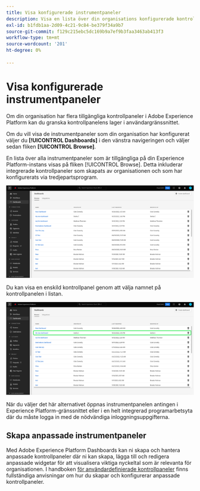 ```yaml
---
title: Visa konfigurerade instrumentpaneler
description: Visa en lista över din organisations konfigurerade kontrollpaneler i Experience Platform användargränssnitt.
exl-id: b1fdb1aa-2d09-4c21-9c84-be379f34a9b7
source-git-commit: f129c215ebc5dc169b9a7ef9b3faa3463ab413f3
workflow-type: tm+mt
source-wordcount: '201'
ht-degree: 0%

---
```


# Visa konfigurerade instrumentpaneler

Om din organisation har flera tillgängliga kontrollpaneler i Adobe Experience Platform kan du granska kontrollpanelens lager i användargränssnittet.

Om du vill visa de instrumentpaneler som din organisation har konfigurerat väljer du **[!UICONTROL Dashboards]** i den vänstra navigeringen och väljer sedan fliken **[!UICONTROL Browse]**.

En lista över alla instrumentpaneler som är tillgängliga på din Experience Platform-instans visas på fliken [!UICONTROL Browse]. Detta inkluderar integrerade kontrollpaneler som skapats av organisationen och som har konfigurerats via tredjepartsprogram.

![Fliken Bläddra i instrumentpanelsdelen av användargränssnittet.](./images/inventory/browse-tab.png)

Du kan visa en enskild kontrollpanel genom att välja namnet på kontrollpanelen i listan.

![Fliken Bläddra med namnet på en instrumentpanel markerat.](./images/inventory/dashboard-name.png)

När du väljer det här alternativet öppnas instrumentpanelen antingen i Experience Platform-gränssnittet eller i en helt integrerad programarbetsyta där du måste logga in med de nödvändiga inloggningsuppgifterna.

## Skapa anpassade instrumentpaneler

Med Adobe Experience Platform Dashboards kan ni skapa och hantera anpassade kontrollpaneler där ni kan skapa, lägga till och redigera anpassade widgetar för att visualisera viktiga nyckeltal som är relevanta för organisationen. I handboken [för användardefinierade kontrollpaneler](./standard-dashboards.md) finns fullständiga anvisningar om hur du skapar och konfigurerar anpassade kontrollpaneler.
